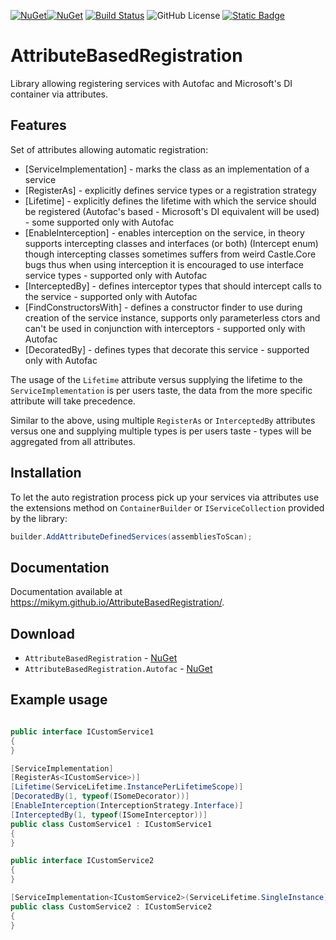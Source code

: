 [![NuGet](https://img.shields.io/nuget/v/AttributeBasedRegistration)](https://www.nuget.org/packages/AttributeBasedRegistration)[![NuGet](https://img.shields.io/nuget/dt/AttributeBasedRegistration
)](https://www.nuget.org/packages/AttributeBasedRegistration)
[![Build Status](https://github.com/MikyM/AttributeBasedRegistration/actions/workflows/dotnet.yml/badge.svg)](https://github.com/MikyM/AttributeBasedRegistration/actions)
![GitHub License](https://img.shields.io/github/license/MikyM/AttributeBasedRegistration)
[![Static Badge](https://img.shields.io/badge/Documentation-AttributeBasedRegistration-Green)](https://mikym.github.io/AttributeBasedRegistration)

# AttributeBasedRegistration

Library allowing registering services with Autofac and Microsoft's DI container via attributes.

## Features

Set of attributes allowing automatic registration:

- [ServiceImplementation] - marks the class as an implementation of a service
- [RegisterAs] - explicitly defines service types or a registration strategy
- [Lifetime] - explicitly defines the lifetime with which the service should be registered (Autofac's based - Microsoft's DI equivalent will be used) - some supported only with Autofac
- [EnableInterception] - enables interception on the service, in theory supports intercepting classes and interfaces (or both) (Intercept enum) though intercepting classes sometimes suffers from weird Castle.Core bugs thus when using interception it is encouraged to use interface service types - supported only with Autofac
- [InterceptedBy] - defines interceptor types that should intercept calls to the service - supported only with Autofac
- [FindConstructorsWith] - defines a constructor finder to use during creation of the service instance, supports only parameterless ctors and can't be used in conjunction with interceptors - supported only with Autofac
- [DecoratedBy] - defines types that decorate this service - supported only with Autofac

The usage of the `Lifetime` attribute versus supplying the lifetime to the `ServiceImplementation` is per users taste, the data from the more specific attribute will take precedence.

Similar to the above, using multiple `RegisterAs` or `InterceptedBy` attributes versus one and supplying multiple types is per users taste - types will be aggregated from all attributes.

## Installation

To let the auto registration process pick up your services via attributes use the extensions method on `ContainerBuilder` or `IServiceCollection` provided by the library:

```csharp
builder.AddAttributeDefinedServices(assembliesToScan);
```
## Documentation

Documentation available at https://mikym.github.io/AttributeBasedRegistration/.

## Download

- `AttributeBasedRegistration` - [NuGet](https://www.nuget.org/packages/AttributeBasedRegistration)
- `AttributeBasedRegistration.Autofac` - [NuGet](https://www.nuget.org/packages/AttributeBasedRegistration.Autofac)

## Example usage

```csharp

public interface ICustomService1
{
}

[ServiceImplementation]
[RegisterAs<ICustomService>)]
[Lifetime(ServiceLifetime.InstancePerLifetimeScope)]
[DecoratedBy(1, typeof(ISomeDecorator))]
[EnableInterception(InterceptionStrategy.Interface)]
[InterceptedBy(1, typeof(ISomeInterceptor))]
public class CustomService1 : ICustomService1
{
}

public interface ICustomService2
{
}

[ServiceImplementation<ICustomService2>(ServiceLifetime.SingleInstance)]
public class CustomService2 : ICustomService2
{
}

```
